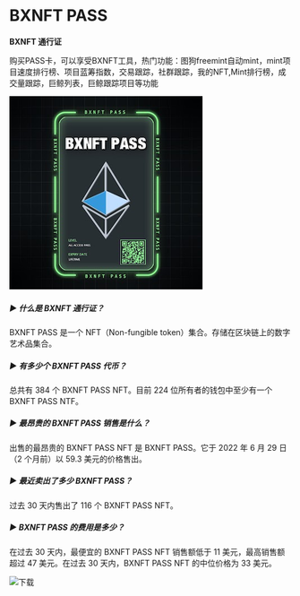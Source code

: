 # BXNFT PASS

**BXNFT 通行证**

购买PASS卡，可以享受BXNFT工具，热门功能：图狗freemint自动mint，mint项目速度排行榜、项目蓝筹指数，交易跟踪，社群跟踪，我的NFT,Mint排行榜，成交量跟踪，巨鲸列表，巨鲸跟踪项目等功能

![unnamed](unnamed.png)

##### ▶ 什么是 BXNFT 通行证？

BXNFT PASS 是一个 NFT（Non-fungible token）集合。存储在区块链上的数字艺术品集合。

##### ▶ 有多少个 BXNFT PASS 代币？

总共有 384 个 BXNFT PASS NFT。目前 224 位所有者的钱包中至少有一个 BXNFT PASS NTF。

##### ▶ 最昂贵的 BXNFT PASS 销售是什么？

出售的最昂贵的 BXNFT PASS NFT 是 BXNFT PASS。它于 2022 年 6 月 29 日（2 个月前）以 59.3 美元的价格售出。

##### ▶ 最近卖出了多少 BXNFT PASS？

过去 30 天内售出了 116 个 BXNFT PASS NFT。

##### ▶ BXNFT PASS 的费用是多少？

在过去 30 天内，最便宜的 BXNFT PASS NFT 销售额低于 11 美元，最高销售额超过 47 美元。在过去 30 天内，BXNFT PASS NFT 的中位价格为 33 美元。

![下载](\下载.png)
